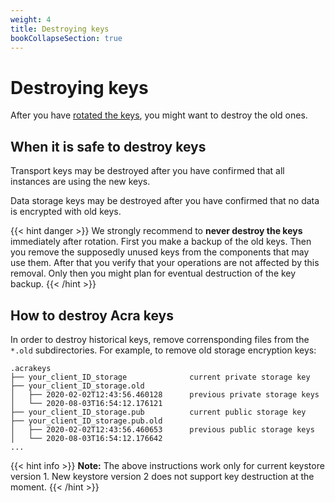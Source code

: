 ```yaml
---
weight: 4
title: Destroying keys
bookCollapseSection: true
---
```


# Destroying keys

After you have [rotated the keys](../rotation/), you might want to destroy the old ones.

## When it is safe to destroy keys

Transport keys may be destroyed after you have confirmed that all instances are using the new keys.

Data storage keys may be destroyed after you have confirmed that no data is encrypted with old keys.

{{< hint danger >}}
We strongly recommend to **never destroy the keys** immediately after rotation.
First you make a backup of the old keys.
Then you remove the supposedly unused keys from the components that may use them.
After that you verify that your operations are not affected by this removal.
Only then you might plan for eventual destruction of the key backup.
{{< /hint >}}

## How to destroy Acra keys

In order to destroy historical keys, remove corrensponding files from the `*.old` subdirectories.
For example, to remove old storage encryption keys:

```
.acrakeys
├── your_client_ID_storage              current private storage key
├── your_client_ID_storage.old
│   ├── 2020-02-02T12:43:56.460128      previous private storage keys
│   └── 2020-08-03T16:54:12.176121
├── your_client_ID_storage.pub          current public storage key
├── your_client_ID_storage.pub.old
│   ├── 2020-02-02T12:43:56.460653      previous public storage keys
│   └── 2020-08-03T16:54:12.176642
...
```

<!--
Maybe it is worth mentioning that removing old keystore v1 key files
is not quite reliable with `rm`, and better to use `shred` utility instead?
-->

{{< hint info >}}
**Note:**
The above instructions work only for current keystore version 1.
New keystore version 2 does not support key destruction at the moment.
{{< /hint >}}

<!--

If would be cool to have tools that do it, but we don't have any right now.
Thus we don't give *any* actionable instructions.
Including "how can I remove the key".
Find it out and do it yourself at your own risk.

-->
